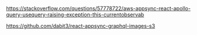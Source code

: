 https://stackoverflow.com/questions/57778722/aws-appsync-react-apollo-query-usequery-raising-exception-this-currentobservab

https://github.com/dabit3/react-appsync-graphql-images-s3
